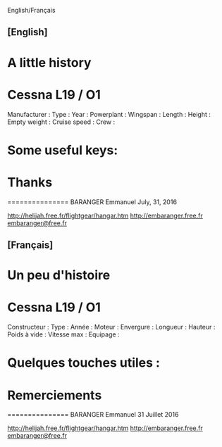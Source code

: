 
English/Français

[English]
----------

A little history
================

Cessna L19 / O1
===============

Manufacturer                  :
Type                          :
Year                          :
Powerplant                    :
Wingspan                      :
Length                        :
Height                        :
Empty weight                  :
Cruise speed                  :
Crew                          :

Some useful keys:
=================

Thanks
======

===============
BARANGER Emmanuel
July, 31, 2016

http://helijah.free.fr/flightgear/hangar.htm
http://embaranger.free.fr
embaranger@free.fr


[Français]
----------

Un peu d'histoire
=================

Cessna L19 / O1
===============

Constructeur                  :
Type                          :
Année                         :
Moteur                        :
Envergure                     :
Longueur                      :
Hauteur                       :
Poids à vide                  :
Vitesse max                   :
Equipage                      :


Quelques touches utiles :
=========================

Remerciements
=============

===============
BARANGER Emmanuel
31 Juillet 2016

http://helijah.free.fr/flightgear/hangar.htm
http://embaranger.free.fr
embaranger@free.fr
